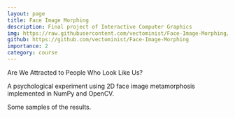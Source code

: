 ```yaml
---
layout: page
title: Face Image Morphing
description: Final project of Interactive Computer Graphics
img: https://raw.githubusercontent.com/vectominist/Face-Image-Morphing/master/example/sample_multi.gif
github: https://github.com/vectominist/Face-Image-Morphing
importance: 2
category: course
---
```


Are We Attracted to People Who Look Like Us?

A psychological experiment using 2D face image metamorphosis implemented in NumPy and OpenCV.

<div class="row">
    <div class="col-sm-3 mt-3 mt-md-0">
        <img class="img-fluid rounded z-depth-1" src="{{ 'https://raw.githubusercontent.com/vectominist/Face-Image-Morphing/master/example/sample_multi.gif' }}" alt="" title="morph gif"/>
    </div>
    <div class="col-sm-9 mt-3 mt-md-0">
        <img class="img-fluid rounded z-depth-1" src="{{ 'https://raw.githubusercontent.com/vectominist/Face-Image-Morphing/master/example/sample_group.png' }}" alt="" title="morph image"/>
    </div>
</div>
<div class="caption">
    Some samples of the results.
</div>
